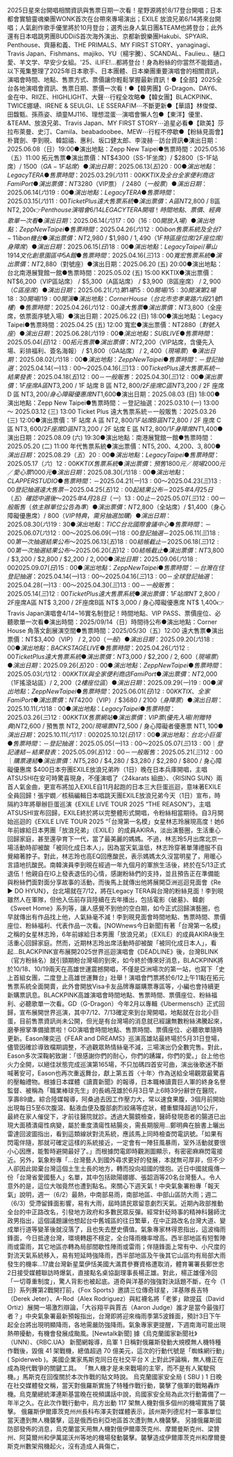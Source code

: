 2025日星來台開唱相關資訊與售票日期一次看！星野源將於8/17登台開唱；日本都會實驗靈魂樂團WONK首次在台帶來專場演出；EXILE 放浪兄弟6/14將來台開唱；人氣創作歌手優里將於10月登台；選秀出身人氣日團&TEAM也將登台；此外還有日本唱跳男團BUDDiiS首次海外演出、京都新銳樂團Hakubi、SPYAIR、Penthouse、齊藤和義、THE PRIMALS、MY FIRST STORY、yanaginagi、Travis Japan、Fishmans、majiko、YU（楊宇騰）、SCANDAL、Faulieu.、樋口愛、羊文学、早安少女組。'25、iLIFE!...都將登台！身為粉絲的你當然不能錯過，以下蒐集整理了2025年日本歌手、日本團體、日本樂團重要演唱會的相關資訊，演唱會時間、地點、售票方式、票價讓你輕鬆掌握最新資訊！●【全部】2025全台各地演唱會資訊、售票日期、票價一次看！●【韓男團】G-Dragon、DAY6、金在中、RIIZE、HIGHLIGHT、大聲⋯行程全攻略●【韓女團】BLACKPINK、TWICE娜璉、IRENE & SEULGI、LE SSERAFIM⋯不斷更新●【華語】林俊傑、田馥甄、孫燕姿、頑童MJ116、理想混蛋⋯演唱會懶人包●【東洋】優里、&TEAM、放浪兄弟、Travis Japan、MY FIRST STORY⋯追星必看●【歐美】莎拉布萊曼、史汀、Camila、beabadoobee、MEW⋯行程不停歇●【粉絲見面會】朴寶劍、李到晛、韓韶禧、惠利、坂口健太郎、李浚赫⋯訪台資訊●演出日期：2025.06.08（日）19:00●演出地點：Zepp New Taipei●售票時間：2025.05.16（五）11:00 拓元售票●演出票價：NT$4300（SS-1F坐席）/ $2800（S-1F站席）/ $1500（GA-1F站席）●演出日期：2025.06.13 (五) 20:00●演出地點：Legacy TERA●售票時間：2025.03.29 (六) 11:00 KKTIX及全台全家便利商店FamiPort●演出票價：NT$3280（VIP票） / $2480（一般票）●演出日期：2025.06.14 (六) 19:00●演出地點：Legacy TERA●售票時間：2025.03.15 (六) 11:00 Ticket Plus 遠大售票系統●演出票價：A區 NT$2,800 / B區 NT$2,200👉Penthouse演唱會6/14 LEGACY TERA開唱！時間地點、票價、經典歌單一次看●演出日期：2025.06.14 (六) 17:00（16:00開放入場）●演出地點：Zepp New Taipei ●售票時間：2025.04.26 (六) 12:00 ibon售票系統 及 全台 7-11 ibon 機台 ●演出票價：NT$2,980 / $1,980 / $1,490（1F特區座位席 / 2F座位席 / 身障席）●演出日期：2025.06.15 (日) 18:00●演出地點：Legacy Taipei / 華山1914文化創意園區中5A館●售票時間：2025.04.16 (三) 13:00 寬宏售票系統●演出票價：NT$2,880（對號座）●演出日期：2025.06.20 (五) 20:00●演出地點：台北南港展覽館一館●售票時間：2025.05.02 (五) 15:00 KKTIX●演出票價：NT$6,200（VIP區站席） / $5,300（A區站席） / $3,900（B區座席） / $2,900（C區座席）●演出日期：2025.06.21 (六)第1場 15:00 開場 / 15:30 開演第2場 18:30 開場 / 19:00 開演●演出地點：Corner House（台北市忠孝東路六段21號1樓）●售票時間：2025.04.26 (六) 12:00 遠大售票●演出票價：NT$3,800（全座席，依票面序號入場）●演出日期：2025.06.22 (日) 18:00●演出地點：Legacy Taipei●售票時間：2025.04.25 (五) 12:00 寬宏●演出票價：NT$2880（對號入座）●演出日期：2025.06.28 (六) 19:00●演出地點：SUB LIVE●售票時間：2025.05.04 (日) 12:00 拓元售票●演出票價：NT$2,200（VIP站席，含優先入場、彩排福利、簽名海報） / $1,800（GA站席） / $2,400（現場票）●演出日期：2025.08.02 (六) 18:00●演出地點：Zepp New Taipei●售票時間：－登記抽選：2025.04.14 (一) 13:00 ～ 2025.04.16 (三) 13:00 Ticket Plus 遠大售票系統－結果發表：2025.04.18 (五) 12:00－一般販售：2025.04.30 (三) 12:00●演出票價：1F 座席 A 區 NT$3,200 / 1F 站席 B 區 NT$2,800 / 2F 座席 C 區 NT$3,200 / 2F 座席 D 區 NT$3,200 / 身心障礙優惠席 NT$1,600●演出日期：2025.08.03 (日) 18:00●演出地點：Zepp New Taipei●售票時間：－登記抽選：2025.03.10 (一) 13:00 ～ 2025.03.12 (三) 13:00 Ticket Plus 遠大售票系統－一般販售：2025.03.26 (三) 12:00●演出票價：1F 站席 A 區 NT$2,800 / 1F 站席 B 區 NT$2,800 / 2F 座席 C 區 NT$3,600 / 2F 座席 D 區 NT$3,200 / 2F 站席 E 區 NT$2,800 / 1F 身障席 NT$1,400●演出日期：2025.08.09 (六) 19:30●演出地點：南港展覽館一館●售票時間：2025.05.20 (二) 11:00 年代售票系統●演出票價：NT$5,200、$4,200、$3,800●演出日期：2025.08.29（五）20:00●演出地點：Legacy Taipei●售票時間：2025.05.17（六）12:00 KKTIX售票系統●演出票價：預售1800元／現場2000元／愛心票1000元●演出日期：2025.08.30 (六) 18:00●演出地點：CLAPPER STUDIO●售票時間：－2025.04.21 (一) 13:00 ～ 2025.04.23 (三) 13:00 登記抽選 遠大售票－2025.04.25 (五) 12:00起 結果公布－2025年4月25日（五）確認中選後～2025年4月28日（一）13:00止－2025.05.07 (三) 12:00 一般販售（依主辦單位公告為準）●演出票價：NT$2,800（全站席）/ $1,400（身心障礙優惠席）/ $800（VIP特典，需另抽選加購）●演出日期：2025.08.30 (六) 19:30●演出地點：TICC 台北國際會議中心●售票時間：－2025.06.07 (六) 12:00 ～ 2025.06.09 (一) 18:00 登記抽選－2025.06.11 (三) 18:00 第一次抽選結果公布～ 2025.06.13 (五) 18:00 結帳截止－2025.06.18 (三) 12:00 第一次抽選結果公布～ 2025.06.20 (五) 12:00 結帳截止●演出票價：NT$3,800 / $3,200 / $2,800 / $2,200 / $2,000●演出日期：2025.09.06 (六) 18:002025.09.07 (日) 15:00●演出地點：Zepp New Taipei●售票時間：－台灣在住登記抽選：2025.04.14 (一) 13:00～2025.04.16 (三) 13:00－全球登記抽選：2025.04.28 (一) 13:00～2025.04.30 (三) 13:00－一般販售：2025.05.14 (三) 12:00 Ticket Plus遠大售票系統●演出票價：1F站席 NT$ 2,800 / 2F座席A區 NT$ 3,200 / 2F座席B區 NT$ 3,000 / 身心障礙優惠席 NT$ 1,400👉Travis Japan演唱會4/14~16實名制登記！時間地點、VIP PASS、票價座位、必聽歌單一次看●演出時間：2025/09/14（日）時間待公布●演出地點：Corner House 角落文創展演空間●售票時間：2025/05/30（五）12:00 遠大售票●演出票價：NT$3,400（VIP） / $2,200（一般）●演出日期：2025.09.20 (六) 18:00●演出地點：BACKSTAGE LIVE●售票時間：2025.04.26 (六) 12:00 Ticket Plus 遠大售票系統●演出票價：NT$3,000 / $2,200 / $2,600（現場票）●演出日期：2025.09.26 (五) 20:00●演出地點：Zepp New Taipei●售票時間：2025.05.03 (六) 12:00 KKTIX與全家便利商店FamiPort●演出票價：NT$2,000（1F搖滾站區）/ $2,200（2樓座位區）●演出日期：2025.09.29 (一) 19:00●演出地點：Zepp New Taipei●售票時間：2025.06.01 (日) 12:00 KKTIX、全家 FamiPort●演出票價：NT$4200（VIP）/ $3680 / $2100（身障票）●演出日期：2025.10.11 (六) 18:00●演出地點：Legacy Taipei●售票時間：2025.03.26 (三) 12:00 KKTIX售票網站●演出票價：VIP票 (優先入場/附贈特典) NT$2,600 / 預售票 NT$2,200 / 現場票 NT$2,500 / 身心障礙者優惠票 NT$1,100●演出日期：2025.10.11 (六) 17:002025.10.12 (日) 17:00●演出地點：台北小巨蛋●售票時間：－登記抽選：2025.05.05 (一) 13:00～2025.05.07 (三) 13:00｜登記連結－結果發表：2025.05.09 (五) 12:00－一般販售：2025.05.21 (三) 12:00｜購票連結●演出票價：NT$5,280 / $4,280 / $3,280 / $2,280 / $800 / 身心障礙優惠席 $400日本夯團EXILE放浪兄弟昨（1日）晚在日本兵庫開唱，主唱ATSUSHI在安可時驚喜現身，不僅演唱了〈24karats 組曲〉、〈RISING SUN〉兩首人氣金曲，更宣布將加入EXILE自11月起跑的日本三大巨蛋巡迴，意味著EXILE全員回歸！張宇嫺／核稿編輯日本唱跳天團EXILE放浪兄弟今天（1日）宣布，時隔約3年將舉辦巨蛋巡演《EXILE LIVE TOUR 2025 “THE REASON”》，主唱ATSUSHI宣布回歸，EXILE終於將以完整體形式開唱，令粉絲相當期待。自3月開始巡迴的《EXILE LIVE TOUR 2025 “「台灣第一名模」女星林志玲展現高度！她6年前嫁給日本男團「放浪兄弟」（EXILE）的成員AKIRA，淡出演藝圈，生活重心回歸家庭，甚至還孕育下一代，當了最美麗的媽媽。不過，林志玲5月出席北京一場活動時卻被酸「被同化成日本人」，因為當天氣溫低，林志玲穿著單薄禮服不自覺縮著脖子。對此，林志玲也高EQ回應酸民，表示媽媽太久沒當明星了，用暖心言語地抗酸民。南韓演員李到晛在經過一年九個月的軍旅生活後，終於在5/13正式退伍！他親自在IG上發表退伍的心情，感謝粉絲們的支持，並且預告正在準備能與粉絲們面對面分享故事的活動，而後馬上就傳出他將展開亞洲巡迴見面會《Re ▶ DO HYUN》，台北場就在7/12，將在Legacy TERA與台灣的粉絲見面！李到晛雖然人在軍隊，但他入伍前存貨陸續在去年播出，包括電影《破墓》、韓劇《Sweet Home》系列等，讓人感覺不到他的空白期，如今正式回歸演藝圈，也早就傳出有作品找上他，人氣絲毫不減！李到晛見面會時間地點、售票時間、票價座位、粉絲福利、代表作品一次看。[NOWnews今日新聞]有著「台灣第一名模」之稱的女星林志玲，6年前嫁給日本男團「放浪兄弟」（EXILE）的成員AKIRA後生活重心回歸家庭。然而，近期林志玲出席活動時卻被酸「被同化成日本人」，看起...BLACKPINK宣布展開2025世界巡迴演唱會《DEADLINE》後，台灣BLINK（官方粉絲名）就引頸期盼台灣場的到來，如今終於傳來好消息，BLACKPINK將於10/18、10/19兩天在高雄世運震撼開唱，不僅是亞洲場次的第一站，也寫下「史上首組女團，二度登上高雄世運舞台」壯舉！演唱會門票將於6/12上午11點在拓元售票系統全面開賣，此外會開放Visa卡友品牌專屬購票專區等，小編也會持續更新購票訊息。BLACKPINK高雄演唱會時間地點、售票時間、票價座位、粉絲福利、必聽歌單一次看。GD（G-Dragon）今年2月以專輯《Ubermensch》正式回歸，宣布展開世界巡演，其中7/12、7/13確定來到台灣開唱，地點就在台北小巨蛋，目前售票資訊尚未公開，但光是有台灣場的消息就已經讓無數粉絲沸騰起來，磨拳擦掌準備搶票啦！GD演唱會時間地點、售票時間、票價座位、必聽歌單隨時更新。Eason陳奕迅《FEAR and DREAMS》巡演高雄站最終場於5月31日登場，儘管因確診導致檔期調整，不過觀眾熱情絲毫不減，三場演出仍全數完售。對此，Eason多次深鞠躬致謝：「很感謝你們的耐心，你們的踴躍，你們的愛。」台上他也火力全開，以絕佳狀態完成巡演第165場，不只加碼四首安可曲，演出後歌迷不斷喊著安可，Eason也再次重返舞台，獻上第五首〈十年〉作為送給全場觀眾最驚喜的壓軸禮物。根據日本媒體《讀賣新聞》的報導，日本職棒讀賣巨人軍的終身名譽監督、被稱為「職業棒球先生」的長嶋茂雄於6月3日早上6時39分辭世在醫院，享壽89歲。綜合陸媒報導，阿桑過去因工作壓力大，常以速食果腹，3個月前開始出現每日5至6次腹瀉、黏液血便及腹部劇烈絞痛等症狀，體重驟降超過10公斤，最終在家人催促下，才前往醫院就診。透過大腸鏡檢查，醫師發現患者的腸道已出現大面積潰瘍性病變，屬於重度潰瘍性結腸炎，需長期服用...鄭明典在臉書上曬出雷達回波圖指出，看到這類線狀對流系統，應該馬上同時檢查閃電訊號。「如果有閃電伴隨，那就可確定這樣的系統接近，一定會有一陣狂風暴雨，室外活動就要很小心因應，能暫時避開最好了。」而根據閃電即時觀測圖顯示，有密密麻麻閃電接近。另外，氣象粉專「...台灣藝人到國外尋求更好的發展，本就無可厚非，但不少人卻因此拋棄台灣這個土生土長的地方，轉而投向祖國的懷抱。近日中國就瘋傳一份「台灣省愛國藝人」名單，其中包括歐陽娜娜、張韶涵等20名台灣藝人。令人意外的是，這位大咖竟然也遭到點名。來關心下週天氣！中央氣象署粉專「報天氣」說明，週一（6/2）最熱，中南部易雨，南部地區、中部山區防大雨；週二（6/3）受滯留鋒面影響，易有大雨，屆時請民眾留意劇烈天氣。近期內政部推動全台的中正路改名，引發地方政府和多數民眾反彈。經常針砭時事的精神科醫師沈政男指出，這個議題讓他想起台中舊城區的往日繁華，在中正路改名台灣大道、變成單行道等變革後就沒落了，且也失去歷史價值。氣象專家林得恩指出，這波梅雨鋒面，今日抵達台灣，環境轉趨不穩定，全台降雨機率增高。西半部地區有短暫陣雨或雷雨，其它地區亦轉為局部間歇性陣雨或雷雨；伴隨鋒面上常有中、小尺度的對流天氣系統移入，易有短延時強降雨，西半部地區及午後其它山區均有局部大雨發生的機率...17歲台灣新星葉伊恬美國大滿貫參賽資格遭取消，體育署署長鄭世忠2日接受媒體聯訪時爆氣，直接點名桌協副理事長楊正雄。對此，楊正雄僅冷回「一切尊重制度」，驚人背影也被起底。道奇與洋基的強強對決話題不斷，在今（1日）系列賽第2戰開打前，《Fox Sports》邀請三位傳奇球星，洋基隊長吉特（Derek Jeter）、A-Rod（Alex Rodriguez）與紅襪名將「老爹」歐提茲（David Ortiz）展開一場激烈辯論，「大谷翔平與賈吉（Aaron Judge）誰才是當今最強打者？」中央氣象署最新預報指出，台灣即將迎來梅雨季第5波鋒面，預計3日下午起全台將出現明顯降雨，各地需嚴防強降雨。氣象專家更提醒，下週南海可能出現熱帶擾動，有機會發展成颱風。[Newtalk新聞] 據《烏克蘭國家新聞社》（UNN）、《RBC.UA》 新聞網報導，烏軍 1 日稱對俄羅斯發動大規模無人機特種作戰後，毀俄 41 架戰機，總值超過 70 億美元，這次的行動代號是「蜘蛛網行動」( Spiderweb )。美國企業家馬斯克同日在社交平台 X 上對此評論稱，無人機正在成為現代戰爭的關鍵工具。 「無人機才是未來戰場的主宰，而不是有人駕駛飛機。」馬斯克在回復關於本次作戰的貼文時說。 烏克蘭國家安全局 ( SBU ) 1 日晚在社交媒體發文稱，當天對俄羅斯實施了特種作戰行動，襲擊了俄軍的戰略轟炸機。烏克蘭總統澤連斯基當晚在視頻講話中說，烏國家安全局為此次行動籌備了一年半之久。在此次作戰行動中，烏方出動 117 架無人機對俄多個州的機場實施了襲擊。 俄羅斯伊爾庫茨克州州長科布澤夫對媒體表示，該州斯列德尼村一軍事單位當天遭到無人機襲擊，這是俄西伯利亞地區首次遭到無人機襲擊。 另據俄羅斯國防部發佈的消息，烏克蘭當天用無人機對俄伊爾庫茨克州、摩爾曼斯克州、梁贊州、阿莫爾州和伊萬諾沃州等地的機場發動襲擊。襲擊造成伊爾庫茨克州和摩爾曼斯克州數架飛機起火，沒有造成人員傷亡，